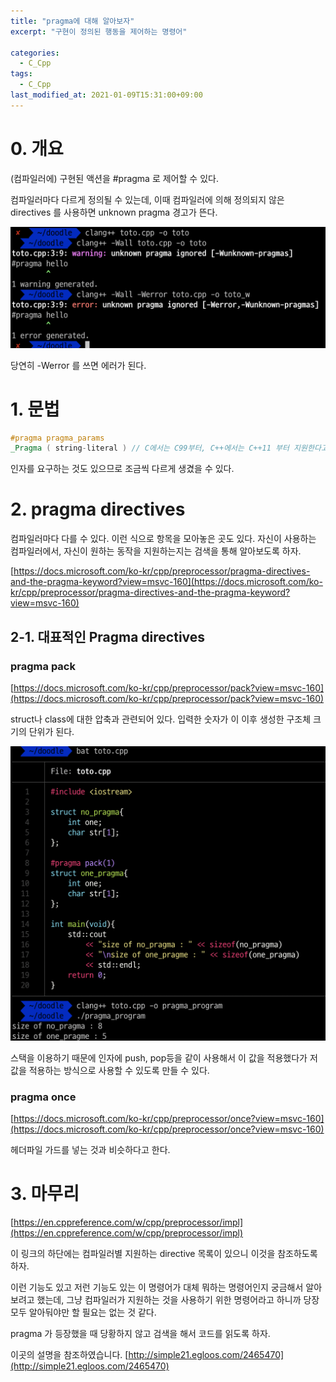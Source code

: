 ```yaml
---
title: "pragma에 대해 알아보자"
excerpt: "구현이 정의된 행동을 제어하는 명령어"

categories:
  - C_Cpp
tags:
  - C_Cpp
last_modified_at: 2021-01-09T15:31:00+09:00
---
```





# 0. 개요

(컴파일러에) 구현된 액션을 #pragma 로 제어할 수 있다.

컴파일러마다 다르게 정의될 수 있는데, 이때 컴파일러에 의해 정의되지 않은 directives 를 사용하면 unknown pragma 경고가 뜬다.

![unknown_pragma_using](/assets/img/unknown_pragma_directive.png)

당연히 -Werror 를 쓰면 에러가 된다.

# 1. 문법

```cpp
#pragma pragma_params
_Pragma ( string-literal ) // C에서는 C99부터, C++에서는 C++11 부터 지원한다고 한다.
```

인자를 요구하는 것도 있으므로 조금씩 다르게 생겼을 수 있다.

# 2. pragma directives

컴파일러마다 다를 수 있다. 이런 식으로 항목을 모아놓은 곳도 있다. 자신이 사용하는 컴파일러에서, 자신이 원하는 동작을 지원하는지는 검색을 통해 알아보도록 하자.

[https://docs.microsoft.com/ko-kr/cpp/preprocessor/pragma-directives-and-the-pragma-keyword?view=msvc-160](https://docs.microsoft.com/ko-kr/cpp/preprocessor/pragma-directives-and-the-pragma-keyword?view=msvc-160)

## 2-1. 대표적인 Pragma directives

### pragma pack

[https://docs.microsoft.com/ko-kr/cpp/preprocessor/pack?view=msvc-160](https://docs.microsoft.com/ko-kr/cpp/preprocessor/pack?view=msvc-160)

struct나 class에 대한 압축과 관련되어 있다. 입력한 숫자가 이 이후 생성한 구조체 크기의 단위가 된다.

![pragma_pack_using](/assets/img/pragma_pack.png)

스택을 이용하기 때문에 인자에 push, pop등을 같이 사용해서 이 값을 적용했다가 저 값을 적용하는 방식으로 사용할 수 있도록 만들 수 있다.

### pragma once

[https://docs.microsoft.com/ko-kr/cpp/preprocessor/once?view=msvc-160](https://docs.microsoft.com/ko-kr/cpp/preprocessor/once?view=msvc-160)

헤더파일 가드를 넣는 것과 비슷하다고 한다.

# 3. 마무리

[https://en.cppreference.com/w/cpp/preprocessor/impl](https://en.cppreference.com/w/cpp/preprocessor/impl)

이 링크의 하단에는 컴파일러별 지원하는 directive 목록이 있으니 이것을 참조하도록 하자.

이런 기능도 있고 저런 기능도 있는 이 명령어가 대체 뭐하는 명령어인지 궁금해서 알아보려고 했는데, 그냥 컴파일러가 지원하는 것을 사용하기 위한 명령어라고 하니까 당장 모두 알아둬야만 할 필요는 없는 것 같다.

pragma 가 등장했을 때 당황하지 않고 검색을 해서 코드를 읽도록 하자.

이곳의 설명을 참조하였습니다.
[http://simple21.egloos.com/2465470](http://simple21.egloos.com/2465470)
